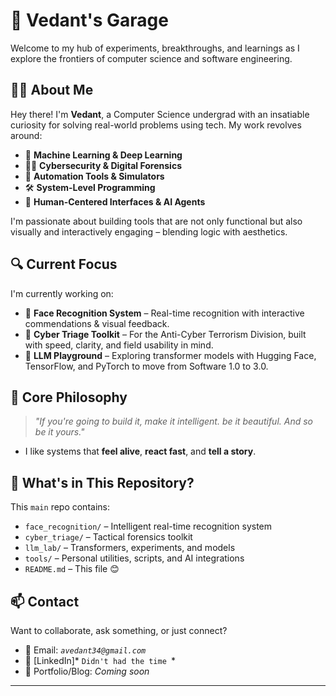 # 🚀 Vedant's Garage

Welcome to my hub of experiments, breakthroughs, and learnings as I explore the frontiers of computer science and software engineering.

## 👨‍💻 About Me

Hey there! I'm **Vedant**, a Computer Science undergrad with an insatiable curiosity for solving real-world problems using tech. My work revolves around:

- 🧠 **Machine Learning & Deep Learning**
- 🕵️‍♂️ **Cybersecurity & Digital Forensics**
- 🧰 **Automation Tools & Simulators**
- 🛠️ **System-Level Programming**
- 🎨 **Human-Centered Interfaces & AI Agents**

I'm passionate about building tools that are not only functional but also visually and interactively engaging – blending logic with aesthetics.

## 🔍 Current Focus

I'm currently working on:

- 🤖 **Face Recognition System** – Real-time recognition with interactive commendations & visual feedback.
- 🔐 **Cyber Triage Toolkit** – For the Anti-Cyber Terrorism Division, built with speed, clarity, and field usability in mind.
- 🧠 **LLM Playground** – Exploring transformer models with Hugging Face, TensorFlow, and PyTorch to move from Software 1.0 to 3.0.

## 🧪 Core Philosophy

> _"If you're going to build it, make it intelligent. be it beautiful. And so be it yours."_  
- I like systems that **feel alive**, **react fast**, and **tell a story**.

## 📂 What's in This Repository?

This `main` repo contains:

- `face_recognition/` – Intelligent real-time recognition system
- `cyber_triage/` – Tactical forensics toolkit
- `llm_lab/` – Transformers, experiments, and models
- `tools/` – Personal utilities, scripts, and AI integrations
- `README.md` – This file 😊

## 📫 Contact

Want to collaborate, ask something, or just connect?

- 📧 Email: *`avedant34@gmail.com`*
- 💼 [LinkedIn]* `Didn't had the time `*
- 🧠 Portfolio/Blog: *Coming soon*

---
